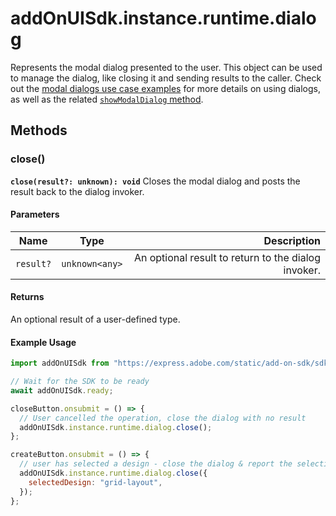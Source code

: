 # addOnUISdk.instance.runtime.dialog

Represents the modal dialog presented to the user. This object can be used to manage the dialog, like closing it and sending results to the caller. Check out the [modal dialogs use case examples](../../guides/learn/how-to/modal-dialogs.md) for more details on using dialogs, as well as the related [`showModalDialog` method](addonsdk-app.md#showmodaldialog).

## Methods

### close()

**`close(result?: unknown): void`**
Closes the modal dialog and posts the result back to the dialog invoker.

#### Parameters

| Name      | Type           |                                         Description |
| --------- | -------------- | --------------------------------------------------: |
| `result?` | `unknown<any>` | An optional result to return to the dialog invoker. |

#### Returns

An optional result of a user-defined type.

#### Example Usage

```js
import addOnUISdk from "https://express.adobe.com/static/add-on-sdk/sdk.js";

// Wait for the SDK to be ready
await addOnUISdk.ready;

closeButton.onsubmit = () => {
  // User cancelled the operation, close the dialog with no result
  addOnUISdk.instance.runtime.dialog.close();
};

createButton.onsubmit = () => {
  // user has selected a design - close the dialog & report the selection details as the result back to the caller.
  addOnUISdk.instance.runtime.dialog.close({
    selectedDesign: "grid-layout",
  });
};
```
